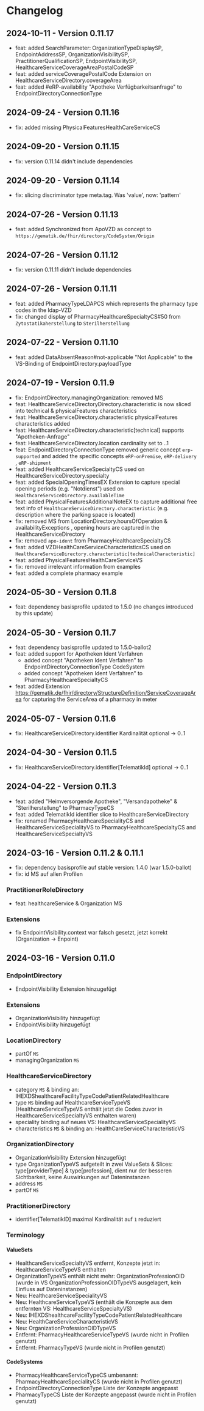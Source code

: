# Changelog

## 2024-10-11 - Version 0.11.17
- feat: added SearchParameter: OrganizationTypeDisplaySP, EndpointAddressSP, OrganizationVisibilitySP, PractitionerQualificationSP, EndpointVisibilitySP, HealthcareServiceCoverageAreaPostalCodeSP
- feat: added serviceCoveragePostalCode Extension on HealthcareServiceDirectory.coverageArea
- feat: added #eRP-availability "Apotheke Verfügbarkeitsanfrage" to EndpointDirectoryConnectionType

## 2024-09-24 - Version 0.11.16
- fix: added missing PhysicalFeaturesHealthCareServiceCS

## 2024-09-20 - Version 0.11.15
- fix: version 0.11.14 didn't include dependencies

## 2024-09-20 - Version 0.11.14
- fix: slicing discriminator type meta.tag. Was 'value', now: 'pattern'

## 2024-07-26 - Version 0.11.13
- feat: added Synchronized from ApoVZD as concept to `https://gematik.de/fhir/directory/CodeSystem/Origin`

## 2024-07-26 - Version 0.11.12
- fix: version 0.11.11 didn't include dependencies

## 2024-07-26 - Version 0.11.11
- feat: added PharmacyTypeLDAPCS which represents the pharmacy type codes in the ldap-VZD
- fix: changed display of PharmacyHealthcareSpecialtyCS#50 from `Zytostatikaherstellung` to `Sterilherstellung`

## 2024-07-22 - Version 0.11.10
- feat: added DataAbsentReason#not-applicable "Not Applicable" to the VS-Binding of EndpointDirectory.payloadType

## 2024-07-19 - Version 0.11.9
- fix: EndpointDirectory.managingOrganization: removed MS
- feat: HealthcareServiceDirectoryDirectory.characteristic is now sliced into technical & physicalFeatures characteristics
- feat: HealthcareServiceDirectory.characteristic physicalFeatures characteristics added
- feat: HealthcareServiceDirectory.characteristic[technical] supports "Apotheken-Anfrage"
- feat: HealthcareServiceDirectory.location cardinality set to ..1
- feat: EndpointDirectoryConnectionType removed generic concept `erp-supported` and added the specific concepts `eRP-onPremise`, `eRP-delivery` , `eRP-shipment`
- feat: added HealthcareServiceSpecialtyCS used on HealthcareServiceDirectory.specialty
- feat: added SpecialOpeningTimesEX Extension to capture special opening periods (e.g. "Notdienst") used on `HealthcareServiceDirectory.availableTime`
- feat: added PhysicalFeaturesAdditionalNoteEX to capture additional free text info of `HealthcareServiceDirectory.characteristic` (e.g. description where the parking space is located)
- fix: removed MS from LocationDirectory.hoursOfOperation & availabilityExceptions , opening hours are captured in the HealthcareServiceDirectory
- fix: removed `apo-ident` from PharmacyHealthcareSpecialtyCS
- feat: added VZDHealthCareServiceCharacteristicsCS used on `HealthcareServiceDirectory.characteristic[technicalCharacteristic]`
- feat: added PhysicalFeaturesHealthCareServiceVS
- fix: removed irrelevant information from examples
- feat: added a complete pharmacy example

## 2024-05-30 - Version 0.11.8
- feat: dependency basisprofile updated to 1.5.0 (no changes introduced by this update)

## 2024-05-30 - Version 0.11.7
- feat: dependency basisprofile updated to 1.5.0-ballot2 
- feat: added support for Apotheken Ident Verfahren
  - added concept "Apotheken Ident Verfahren" to EndpointDirectoryConnectionType CodeSystem
  - added concept "Apotheken Ident Verfahren" to PharmacyHealthcareSpecialtyCS
- feat: added Extension https://gematik.de/fhir/directory/StructureDefinition/ServiceCoverageArea for capturing the ServiceArea of a pharmacy in meter 

## 2024-05-07 - Version 0.11.6

- fix: HealthcareServiceDirectory.identifier Kardinalität optional -> 0..1

## 2024-04-30 - Version 0.11.5

- fix: HealthcareServiceDirectory.identifier[TelematikId] optional -> 0..1

## 2024-04-22 - Version 0.11.3

- feat: added "Heimversorgende Apotheke", "Versandapotheke" & "Sterilherstellung" to PharmacyTypeCS
- feat: added TelematikId identifier slice to HealthcareServiceDirectory
- fix: renamed PharmacyHealthcareSpecialityCS and HealthcareServiceSpecialityVS to PharmacyHealthcareSpecialtyCS and HealthcareServiceSpecialtyVS

## 2024-03-16 - Version 0.11.2 & 0.11.1

- fix: dependency basisprofile auf stable version: 1.4.0 (war 1.5.0-ballot)
- fix: id MS auf allen Profilen

### PractitionerRoleDirectory
- feat: healthcareService & Organization MS

### Extensions
- fix EndpointVisibility.context war falsch gesetzt, jetzt korrekt (Organization -> Enpoint)

## 2024-03-16 - Version 0.11.0

### EndpointDirectory
- EndpointVisibility Extension hinzugefügt

### Extensions
- OrganizationVisibility hinzugefügt
- EndpointVisibility hinzugefügt

### LocationDirectory
- partOf `MS`
- managingOrganization `MS`

### HealthcareServiceDirectory
- category `MS` & binding an: IHEXDShealthcareFacilityTypeCodePatientRelatedHealthcare
- type `MS` binding auf HealthcareServiceTypeVS (HealthcareServiceTypeVS enthält jetzt die Codes zuvor in HealthcareServiceSpecialtyVS enthalten waren)
- speciality binding auf neues VS: HealthcareServiceSpecialityVS
- characteristics `MS` & binding an: HealthCareServiceCharacteristicVS

### OrganizationDirectory
- OrganizationVisibility Extension hinzugefügt
- type OrganizationTypeVS aufgeteilt in zwei ValueSets & Slices: type[providerType] & type[profession], dient nur der besseren Sichtbarkeit, keine Auswirkungen auf Dateninstanzen
- address `MS`
- partOf `MS`

### PractitionerDirectory
- identifier[TelematikID] maximal Kardinalität auf `1` reduziert 

### Terminology
#### ValueSets
- HealthcareServiceSpecialtyVS entfernt, Konzepte jetzt in: HealthcareServiceTypeVS enthalten
- OrganizationTypeVS enthält nicht mehr: OrganizationProfessionOID (wurde in VS OrganizationProfessionOIDTypeVS ausgelagert, kein Einfluss auf Dateninstanzen)
- Neu: HealthcareServiceSpecialityVS
- Neu: HealthcareServiceTypeVS (enthält die Konzepte aus dem entfernten VS: HealthcareServiceSpecialtyVS)
- Neu: IHEXDShealthcareFacilityTypeCodePatientRelatedHealthcare
- Neu: HealthCareServiceCharacteristicVS
- Neu: OrganizationProfessionOIDTypeVS
- Entfernt: PharmacyHealthcareServiceTypeVS (wurde nicht in Profilen genutzt)
- Entfernt: PharmacyTypeVS (wurde nicht in Profilen genutzt)

#### CodeSystems
- PharmacyHealthcareServiceTypeCS umbenannt: PharmacyHealthcareSpecialityCS (wurde nicht in Profilen genutzt)
- EndpointDirectoryConnectionType Liste der Konzepte angepasst
- PharmacyTypeCS Liste der Konzepte angepasst (wurde nicht in Profilen genutzt)
